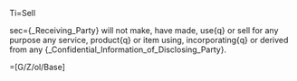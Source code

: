 Ti=Sell

sec={_Receiving_Party} will not make, have made, use{q} or sell for any purpose any service, product{q} or item using, incorporating{q} or derived from any {_Confidential_Information_of_Disclosing_Party}. 

=[G/Z/ol/Base]
